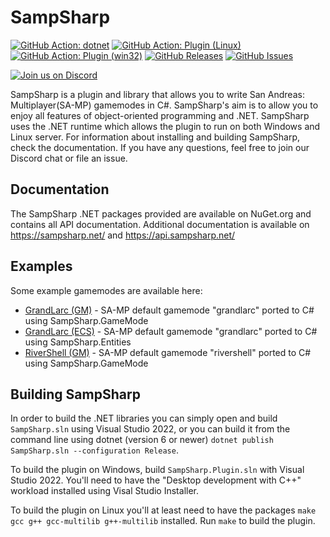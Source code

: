 SampSharp
=========

[![GitHub Action: dotnet](https://github.com/ikkentim/sampsharp/workflows/dotnet/badge.svg)](https://github.com/ikkentim/SampSharp/actions?query=workflow%3Adotnet)
[![GitHub Action: Plugin (Linux)](https://github.com/ikkentim/sampsharp/workflows/Plugin%20(Linux)/badge.svg)](https://github.com/ikkentim/SampSharp/actions?query=workflow%3A%22Plugin+%28Linux%29%22)
[![GitHub Action: Plugin (win32)](https://github.com/ikkentim/sampsharp/workflows/Plugin%20(win32)/badge.svg)](https://github.com/ikkentim/SampSharp/actions?query=workflow%3A%22Plugin+%28win32%29%22)
[![GitHub Releases](https://img.shields.io/github/release/ikkentim/sampsharp.svg)](https://github.com/ikkentim/sampsharp/releases)
[![GitHub Issues](https://img.shields.io/github/issues/ikkentim/sampsharp.svg)](https://github.com/ikkentim/sampsharp/issues)

[![Join us on Discord](https://discordapp.com/api/guilds/758751593725558794/widget.png?style=banner2)](https://discord.gg/gwcHpqp)

SampSharp is a plugin and library that allows you to write San Andreas: Multiplayer(SA-MP) gamemodes in C#. SampSharp's aim is to allow you to enjoy all features of object-oriented programming and .NET. SampSharp uses the .NET runtime which allows the plugin to run on both Windows and Linux server. For information about installing and building SampSharp, check the documentation. If you have any questions, feel free to join our Discord chat or file an issue.

Documentation
----------
The SampSharp .NET packages provided are available on NuGet.org and contains all API documentation. Additional documentation is available on https://sampsharp.net/ and https://api.sampsharp.net/

Examples
--------
Some example gamemodes are available here:
- [GrandLarc (GM)](https://github.com/SampSharp/sample-gm-grandlarc) - SA-MP default gamemode "grandlarc" ported to C# using SampSharp.GameMode
- [GrandLarc (ECS)](https://github.com/SampSharp/sample-ecs-grandlarc) - SA-MP default gamemode "grandlarc" ported to C# using SampSharp.Entities
- [RiverShell (GM)](https://github.com/SampSharp/sample-gm-rivershell) - SA-MP default gamemode "rivershell" ported to C# using SampSharp.GameMode

Building SampSharp
------------------
In order to build the .NET libraries you can simply open and build `SampSharp.sln` using Visual Studio 2022, or you can build it from the command line using dotnet (version 6 or newer) `dotnet publish SampSharp.sln --configuration Release`.

To build the plugin on Windows, build `SampSharp.Plugin.sln` with Visual Studio 2022. You'll need to have the "Desktop development with C++" workload installed using Visal Studio Installer.

To build the plugin on Linux you'll at least need to have the packages `make gcc g++ gcc-multilib g++-multilib` installed. Run `make` to build the plugin.
